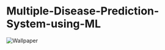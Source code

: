 # Multiple-Disease-Prediction-System-using-ML
![Wallpaper](https://github.com/Aditya-Dubey76/Multiple-Disease-Prediction-System-using-ML/assets/126263589/19ccad4b-5d46-48f7-b8d8-6487d2759e3e)
